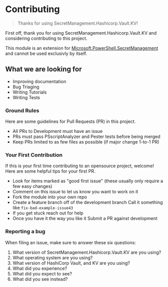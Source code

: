 # Contributing

>Thanks for using SecretManagement.Hashicorp.Vault.KV!

First off, thank you for using SecretManagement.Hashicorp.Vault.KV and considering contributing to this project.

This module is an extension for [Microsoft.PowerShell.SecretManagement](https://github.com/powershell/secretmanagement) and cannot be used exclusivly by itself.

## What we are looking for

- Improving documentation
- Bug Triaging
- Writing Tutorials
- Writing Tests

### Ground Rules

Here are some guidelines for Pull Requests (PR) in this project.

- All PRs to Development must have an issue
- PRs must pass PSscriptAnalyzer and Pester tests before being merged
- Keep PRs limited to as few files as possible (if major change 1-to-1 PR)

### Your First Contribution

If this is your first time contributing to an opensource project, welcome! Here are some helpful tips for your first PR.

- Look for items marked as "good first issue" (these usually only require a few easy changes)
- Comment on this issue to let us know you want to work on it
- Fork the module into your own repo
- Create a feature branch off of the development branch
    Call it something like `fix-bad-example-issue43`
- If you get stuck reach out for help
- Once you have it the way you like it Submit a PR against development

### Reporting a bug

When filing an issue, make sure to answer these six questions:

1. What version of SecretManagement.Hashicorp.Vault.KV are you using?
2. What operating system are you using?
3. What version of HashiCorp Vault, and KV are you using?
4. What did you experience?
5. What did you expect to see?
6. What did you see instead?